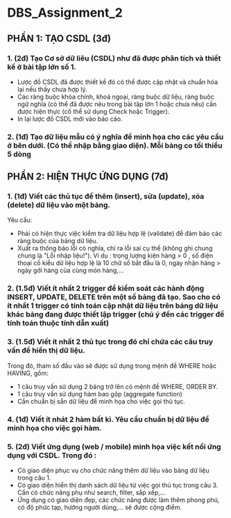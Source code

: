 # DBS_Assignment_2
## PHẦN 1: TẠO CSDL (3đ)
### 1. (2đ) Tạo Cơ sở dữ liêu (CSDL) như đã được phân tích và thiết kế ở bài tập lớn số 1.
- Lược đồ CSDL đã được thiết kế đó có thể được cập nhật và chuẩn hóa lại nếu thấy chưa hợp lý.
- Các ràng buộc khóa chính, khoá ngoại, ràng buộc dữ liệu, ràng buộc ngữ nghĩa (có thể đã được nêu trong bài tập lớn 1 hoặc chưa nêu) cần được hiện thực (cố thể sử dụng Check hoặc Trigger).
- In lại lược đồ CSDL mới vào báo cáo.
### 2. (1đ) Tạo dữ liệu mẫu có ý nghĩa để minh họa cho các yêu cầu ở bên dưới. (Có thể nhập bằng giao diện). Mỗi bảng co tối thiểu 5 dòng
## PHẦN 2: HIỆN THỰC ỨNG DỤNG (7đ)
### 1. (1đ) Viết các thủ tục để thêm (insert), sửa (update), xóa (delete) dữ liệu vào một bảng.
  Yêu cầu:
  - Phải có hiện thực việc kiểm tra dữ liệu hợp lệ (validate) để đảm bảo các ràng buộc của bảng dữ liệu.
  - Xuất ra thông báo lỗi có nghĩa, chỉ ra lỗi sai cụ thể (không ghi chung chung là "Lỗi nhập liệu!"). Ví dụ : trọng lượng kiện hàng > 0 , số điện thoại cố kiểu dữ liệu hợp lệ là 10 chữ số bắt đầu là 0, ngày nhận hàng > ngày gởi hàng của cùng món hàng,...
### 2. (1.5đ) Viết ít nhất 2 trigger để kiểm soát các hành động INSERT, UPDATE, DELETE trên một số bảng đã tạo. Sao cho có ít nhất 1 trigger có tính toán cập nhật dữ liệu trên bảng dữ liệu khác bảng đang được thiết lập trigger (chú ý đến các trigger để tính toán thuộc tính dẫn xuất)
### 3. (1.5đ) Viết ít nhất 2 thủ tục trong đó chỉ chứa các câu truy vấn để hiển thị dữ liệu.
  Trong đó, tham số đầu vào sẽ được sử dụng trong mệnh đề WHERE hoặc HAVING, gồm:
  - 1 câu truy vấn sử dụng 2 bảng trở lên có mệnh đề WHERE, ORDER BY.
  - 1 câu truy vấn sử dụng hàm bao gộp (aggregate function)
  - Cần chuẩn bị sẵn dữ liệu để minh họa cho việc gọi thủ tục.
### 4. (1đ) Viết ít nhát 2 hàm bất kì. Yêu cầu chuẩn bị dữ liệu để minh họa cho việc gọi hàm.
### 5. (2đ) Viết ứng dụng (web / mobile) minh họa việc kết nối ứng dụng với CSDL. Trong đó :
- Có giao diện phục vụ cho chức năng thêm dữ liệu vào bảng dữ liệu trong câu 1.
- Có giao diện hiển thị danh sách dữ liệu từ việc gọi thủ tục trong câu 3. Cần có chức năng phụ như search, filter, sắp xếp,...
- Ứng dụng có giao diện đẹp, các chức năng được làm thêm phong phú, có độ phức tạp, hướng người dùng,... sẽ được cộng điểm.
